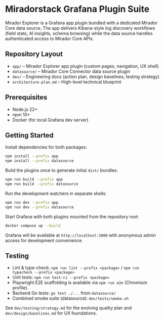 # Miradorstack Grafana Plugin Suite

Mirador Explorer is a Grafana app plugin bundled with a dedicated Mirador Core data source. The app delivers Kibana-style log discovery workflows (field stats, AI insights, schema browsing) while the data source handles authenticated access to Mirador Core APIs.

## Repository Layout

- `app/` – Mirador Explorer app plugin (custom pages, navigation, UX shell)
- `datasource/` – Mirador Core Connector data source plugin
- `dev/` – Engineering docs (action plan, design baselines, testing strategy)
- `architecture-plan.md` – High-level technical blueprint

## Prerequisites

- Node.js 22+
- npm 10+
- Docker (for local Grafana dev server)

## Getting Started

Install dependencies for both packages:

```bash
npm install --prefix app
npm install --prefix datasource
```

Build the plugins once to generate initial `dist/` bundles:

```bash
npm run build --prefix app
npm run build --prefix datasource
```

Run the development watchers in separate shells:

```bash
npm run dev --prefix app
npm run dev --prefix datasource
```

Start Grafana with both plugins mounted from the repository root:

```bash
docker compose up --build
```

Grafana will be available at `http://localhost:3000` with anonymous admin access for development convenience.

## Testing

- Lint & type-check: `npm run lint --prefix <package>` / `npm run typecheck --prefix <package>`
- Unit tests: `npm run test:ci --prefix <package>`
- Playwright E2E scaffolding is available via `npm run e2e` (Chromium profile).
- Backend Go tests: `go test ./...` from `datasource/`
- Combined smoke suite (datasource): `dev/tests/smoke.sh`

See `dev/testing/strategy.md` for the evolving quality plan and `dev/design/baselines.md` for UX foundations.
